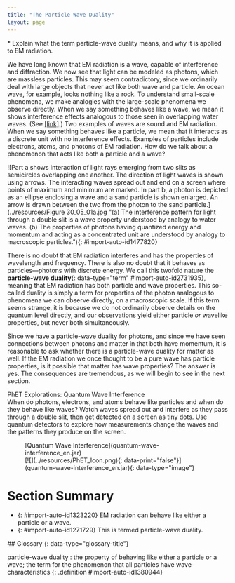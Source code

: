 ```yaml
---
title: "The Particle-Wave Duality"
layout: page
---
```



<div data-type="abstract" markdown="1">
* Explain what the term particle-wave duality means, and why it is applied to EM radiation.

</div>

We have long known that EM radiation is a wave, capable of interference and diffraction. We now see that light can be modeled as photons, which are massless particles. This may seem contradictory, since we ordinarily deal with large objects that never act like both wave and particle. An ocean wave, for example, looks nothing like a rock. To understand small-scale phenomena, we make analogies with the large-scale phenomena we observe directly. When we say something behaves like a wave, we mean it shows interference effects analogous to those seen in overlapping water waves. (See [\[link\]](#import-auto-id1477820).) Two examples of waves are sound and EM radiation. When we say something behaves like a particle, we mean that it interacts as a discrete unit with no interference effects. Examples of particles include electrons, atoms, and photons of EM radiation. How do we talk about a phenomenon that acts like both a particle and a wave?

![Part a shows interaction of light rays emerging from two slits as semicircles overlapping one another. The direction of light waves is shown using arrows. The interacting waves spread out and end on a screen where points of maximum and minimum are marked. In part b, a photon is depicted as an ellipse enclosing a wave and a sand particle is shown enlarged. An arrow is drawn between the two from the photon to the sand particle.](../resources/Figure 30_05_01a.jpg "(a) The interference pattern for light through a double slit is a wave property understood by analogy to water waves. (b) The properties of photons having quantized energy and momentum and acting as a concentrated unit are understood by analogy to macroscopic particles."){: #import-auto-id1477820}

There is no doubt that EM radiation interferes and has the properties of wavelength and frequency. There is also no doubt that it behaves as particles—photons with discrete energy. We call this twofold nature the **particle-wave duality**{: data-type="term" #import-auto-id2731935}, meaning that EM radiation has both particle and wave properties. This so-called duality is simply a term for properties of the photon analogous to phenomena we can observe directly, on a macroscopic scale. If this term seems strange, it is because we do not ordinarily observe details on the quantum level directly, and our observations yield either particle *or* wavelike properties, but never both simultaneously.

Since we have a particle-wave duality for photons, and since we have seen connections between photons and matter in that both have momentum, it is reasonable to ask whether there is a particle-wave duality for matter as well. If the EM radiation we once thought to be a pure wave has particle properties, is it possible that matter has wave properties? The answer is yes. The consequences are tremendous, as we will begin to see in the next section.

<div data-type="note" class="note" data-has-label="true" id="eip-937" data-label="" markdown="1">
<div data-type="title" class="title">
PhET Explorations: Quantum Wave Interference
</div>
When do photons, electrons, and atoms behave like particles and when do they behave like waves? Watch waves spread out and interfere as they pass through a double slit, then get detected on a screen as tiny dots. Use quantum detectors to explore how measurements change the waves and the patterns they produce on the screen.

<figure markdown="1" id="eip-id1433842">
<figcaption>
[Quantum Wave Interference](quantum-wave-interference_en.jar)
</figcaption>
<span data-type="media" id="Phet_module_30.5" data-alt=""> [![](../resources/PhET_Icon.png){: data-print="false"}](quantum-wave-interference_en.jar){: data-type="image"} <span data-media-type="image/png" data-print="true" data-src="PhET_Icon.png" data-type="image" width="450" /> </span>
</figure>
</div>

# Section Summary

* {: #import-auto-id1323220} EM radiation can behave like either a particle or a wave.
* {: #import-auto-id1271729} This is termed particle-wave duality.

<div data-type="glossary" markdown="1">
## Glossary
{: data-type="glossary-title"}

particle-wave duality
: the property of behaving like either a particle or a wave; the term for the phenomenon that all particles have wave characteristics
{: .definition #import-auto-id1380944}

</div>

